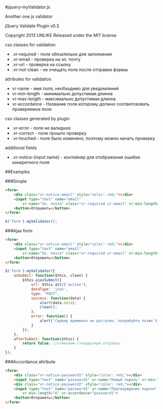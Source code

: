 #jquery-myValidator.js

Another one js validator
 
jQuery Validate Plugin v0.3

Copyright 2013 UNLIKE
Released under the MIT license

css classes for validation
  * .vr-required - поле обязательно для заполнения
  * .vr-email - проверка на эл. почту
  * .vr-url - проверка на ссылку
  * .vr-not-clean - не очещать поле после отправки формы

attributes for validation
  * vr-name - имя поля, необходимо для уведомлений
  * vr-min-length - минимально допустимая длинна
  * vr-max-length - максимально допустимая длинна
  * vr-accordance - Название поля которому должно соответсвовать проверяемое поле

css classes generated by plugin
  * .vr-error - поле не валидное
  * .vr-correct - поле прошло проверку
  * .vr-touched - поле было изменено, поэтому можно начать проверку

additional fields
  * .vr-notice-{input name} - контейнер для отображения ошибки конкретного поля

  
  
##Examples

###Simple

```html
<form>
	<div class="vr-notice-email" style="color: red;"></div>
	<input type="text" name="email" 
		vr-name="Эл. почта" class="vr-required vr-email" vr-min-length="5">
	<button>Отправить</button>
</form>
```



```js
$('form').myValidator();
```


###Ajax form

```html
<form>
	<div class="vr-notice-email" style="color: red;"></div>
	<input type="text" name="email" 
		vr-name="Эл. почта" class="vr-required vr-email" vr-min-length="5">
	<button>Отправить</button>
</form>
```

	
```js
$('form').myValidator({
	onSubmit: function($this, clean) {
		$this.ajaxSubmit({
			url: $this.attr('action'),
			dataType: 'json',
			type: "POST",
			success: function(data) {
				alert(data.data);
				clean();
			},
			error: function() {
				alert('Сервер временно не доступен, попробуйте позже');
			}
		});
	},
	afterSubmit: function($this) {
		return false; //отменяем стандартную отправку
	}
});
```


###Accordance attribute

```html
<form>
	<div class="vr-notice-password1" style="color: red;"></div>
	<input type="text" name="password1" vr-name="Новый пароль" vr-min-length="6">
	<div class="vr-notice-password2" style="color: red;"></div>
	<input type="text" name="password2" vr-name="Подтверждение пароля" 
		vr-min-length="6" vr-accordance="password1">
	<button>Отправить</button>
</form>
```